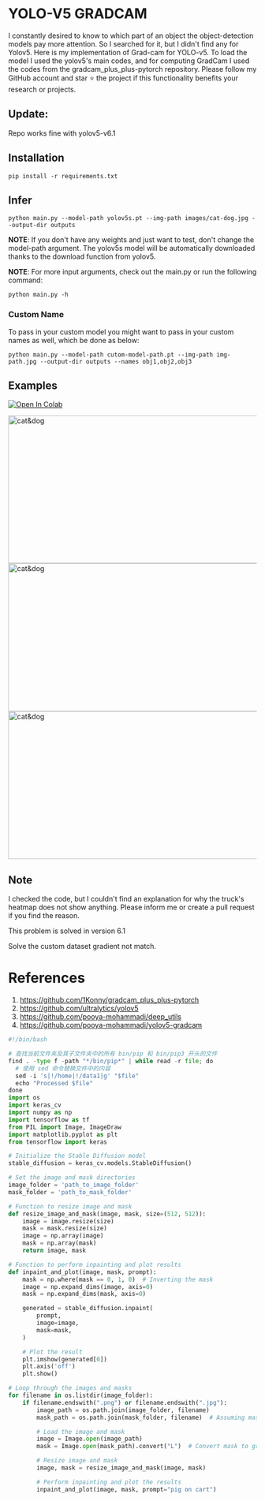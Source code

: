 # YOLO-V5 GRADCAM

I constantly desired to know to which part of an object the object-detection models pay more attention. So I searched for it, but I didn't find any for Yolov5.
Here is my implementation of Grad-cam for YOLO-v5. To load the model I used the yolov5's main codes, and for computing GradCam I used the codes from the gradcam_plus_plus-pytorch repository.
Please follow my GitHub account and star ⭐ the project if this functionality benefits your research or projects.

## Update:
Repo works fine with yolov5-v6.1


## Installation
`pip install -r requirements.txt`

## Infer
`python main.py --model-path yolov5s.pt --img-path images/cat-dog.jpg --output-dir outputs`

**NOTE**: If you don't have any weights and just want to test, don't change the model-path argument. The yolov5s model will be automatically downloaded thanks to the download function from yolov5. 

**NOTE**: For more input arguments, check out the main.py or run the following command:

```python main.py -h```

### Custom Name
To pass in your custom model you might want to pass in your custom names as well, which be done as below:
```
python main.py --model-path cutom-model-path.pt --img-path img-path.jpg --output-dir outputs --names obj1,obj2,obj3 
```
## Examples
[![Open In Colab](https://colab.research.google.com/assets/colab-badge.svg)](https://colab.research.google.com/github/pooya-mohammadi/yolov5-gradcam/blob/master/main.ipynb)

<img src="https://raw.githubusercontent.com/pooya-mohammadi/yolov5-gradcam/master/outputs/eagle-res.jpg" alt="cat&dog" height="300" width="1200">
<img src="https://raw.githubusercontent.com/pooya-mohammadi/yolov5-gradcam/master/outputs/cat-dog-res.jpg" alt="cat&dog" height="300" width="1200">
<img src="https://raw.githubusercontent.com/pooya-mohammadi/yolov5-gradcam/master/outputs/dog-res.jpg" alt="cat&dog" height="300" width="1200">

## Note
I checked the code, but I couldn't find an explanation for why the truck's heatmap does not show anything. Please inform me or create a pull request if you find the reason.

This problem is solved in version 6.1

Solve the custom dataset gradient not match.

# References
1. https://github.com/1Konny/gradcam_plus_plus-pytorch
2. https://github.com/ultralytics/yolov5
3. https://github.com/pooya-mohammadi/deep_utils
4. https://github.com/pooya-mohammadi/yolov5-gradcam




```python
#!/bin/bash

# 查找当前文件夹及其子文件夹中的所有 bin/pip 和 bin/pip3 开头的文件
find . -type f -path "*/bin/pip*" | while read -r file; do
  # 使用 sed 命令替换文件中的内容
  sed -i 's|!/home|!/data1|g' "$file"
  echo "Processed $file"
done
import os
import keras_cv
import numpy as np
import tensorflow as tf
from PIL import Image, ImageDraw
import matplotlib.pyplot as plt
from tensorflow import keras

# Initialize the Stable Diffusion model
stable_diffusion = keras_cv.models.StableDiffusion()

# Set the image and mask directories
image_folder = 'path_to_image_folder'
mask_folder = 'path_to_mask_folder'

# Function to resize image and mask
def resize_image_and_mask(image, mask, size=(512, 512)):
    image = image.resize(size)
    mask = mask.resize(size)
    image = np.array(image)
    mask = np.array(mask)
    return image, mask

# Function to perform inpainting and plot results
def inpaint_and_plot(image, mask, prompt):
    mask = np.where(mask == 0, 1, 0)  # Inverting the mask
    image = np.expand_dims(image, axis=0)
    mask = np.expand_dims(mask, axis=0)

    generated = stable_diffusion.inpaint(
        prompt,
        image=image,
        mask=mask,
    )

    # Plot the result
    plt.imshow(generated[0])
    plt.axis('off')
    plt.show()

# Loop through the images and masks
for filename in os.listdir(image_folder):
    if filename.endswith(".png") or filename.endswith(".jpg"):
        image_path = os.path.join(image_folder, filename)
        mask_path = os.path.join(mask_folder, filename)  # Assuming masks have the same name as images

        # Load the image and mask
        image = Image.open(image_path)
        mask = Image.open(mask_path).convert("L")  # Convert mask to grayscale

        # Resize image and mask
        image, mask = resize_image_and_mask(image, mask)

        # Perform inpainting and plot the results
        inpaint_and_plot(image, mask, prompt="pig on cart")


